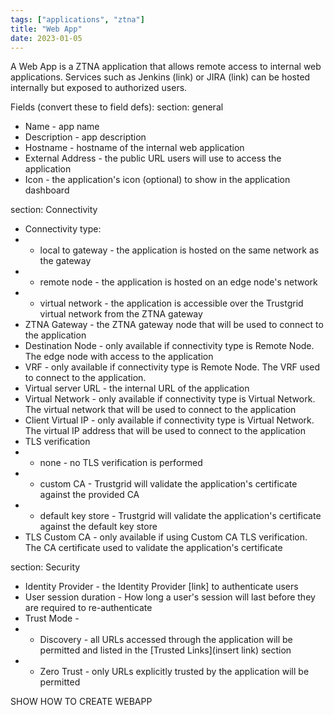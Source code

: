 ```yaml
---
tags: ["applications", "ztna"]
title: "Web App"
date: 2023-01-05
---
```


A Web App is a ZTNA application that allows remote access to internal web applications. Services such as Jenkins (link) or JIRA (link) can be hosted internally but exposed to authorized users.

Fields (convert these to field defs):
section: general

- Name - app name
- Description - app description
- Hostname - hostname of the internal web application
- External Address - the public URL users will use to access the application
- Icon - the application's icon (optional) to show in the application dashboard

section: Connectivity

- Connectivity type:
- - local to gateway - the application is hosted on the same network as the gateway
- - remote node - the application is hosted on an edge node's network
- - virtual network - the application is accessible over the Trustgrid virtual network from the ZTNA gateway
- ZTNA Gateway - the ZTNA gateway node that will be used to connect to the application
- Destination Node - only available if connectivity type is Remote Node. The edge node with access to the application
- VRF - only available if connectivity type is Remote Node. The VRF used to connect to the application.
- Virtual server URL - the internal URL of the application
- Virtual Network - only available if connectivity type is Virtual Network. The virtual network that will be used to connect to the application
- Client Virtual IP - only available if connectivity type is Virtual Network. The virtual IP address that will be used to connect to the application
- TLS verification
- - none - no TLS verification is performed
- - custom CA - Trustgrid will validate the application's certificate against the provided CA
- - default key store - Trustgrid will validate the application's certificate against the default key store
- TLS Custom CA - only available if using Custom CA TLS verification. The CA certificate used to validate the application's certificate

section: Security

- Identity Provider - the Identity Provider [link] to authenticate users
- User session duration - How long a user's session will last before they are required to re-authenticate
- Trust Mode -
- - Discovery - all URLs accessed through the application will be permitted and listed in the [Trusted Links](insert link) section
- - Zero Trust - only URLs explicitly trusted by the application will be permitted

SHOW HOW TO CREATE WEBAPP
